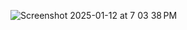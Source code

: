 
![Screenshot 2025-01-12 at 7 03 38 PM](https://github.com/user-attachments/assets/5587e9aa-64be-4e9f-a416-baf8d184d9c5)

